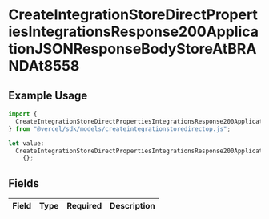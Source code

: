 # CreateIntegrationStoreDirectPropertiesIntegrationsResponse200ApplicationJSONResponseBodyStoreAtBRANDAt8558

## Example Usage

```typescript
import {
  CreateIntegrationStoreDirectPropertiesIntegrationsResponse200ApplicationJSONResponseBodyStoreAtBRANDAt8558,
} from "@vercel/sdk/models/createintegrationstoredirectop.js";

let value:
  CreateIntegrationStoreDirectPropertiesIntegrationsResponse200ApplicationJSONResponseBodyStoreAtBRANDAt8558 =
    {};
```

## Fields

| Field       | Type        | Required    | Description |
| ----------- | ----------- | ----------- | ----------- |